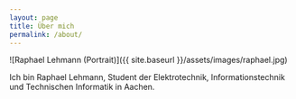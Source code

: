 ```yaml
---
layout: page
title: Über mich
permalink: /about/
---
```


![Raphael Lehmann (Portrait)]({{ site.baseurl }}/assets/images/raphael.jpg)

Ich bin Raphael Lehmann, Student der Elektrotechnik, Informationstechnik und Technischen Informatik in Aachen.
